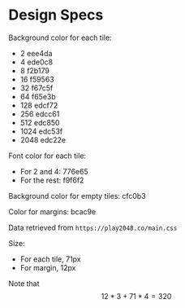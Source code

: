 # Design Specs

Background color for each tile:

- 2 eee4da
- 4 ede0c8
- 8 f2b179
- 16 f59563
- 32 f67c5f
- 64 f65e3b
- 128 edcf72
- 256 edcc61
- 512 edc850
- 1024 edc53f
- 2048 edc22e

Font color for each tile:

- For 2 and 4: 776e65
- For the rest: f9f6f2

Background color for empty tiles: cfc0b3

Color for margins: bcac9e

Data retrieved from `https://play2048.co/main.css`

Size:

- For each tile, 71px
- For margin, 12px

Note that $$12 * 3 + 71 * 4 = 320$$

